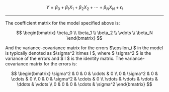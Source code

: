 <script src="https://polyfill.io/v3/polyfill.min.js?features=es6"></script>
<script id="MathJax-script" async src="https://cdn.jsdelivr.net/npm/mathjax@3/es5/tex-mml-chtml.js"></script>

$$ Y = \beta_0 + \beta_1X_1 + \beta_2X_2 + \cdots + \beta_NX_N + \epsilon_i $$

---

The coefficient matrix for the model specified above is:

$$
\begin{bmatrix}
\beta_0 \\
\beta_1 \\
\beta_2 \\
\vdots \\
\beta_N
\end{bmatrix}
$$

And the variance-covariance matrix for the errors $\epsilon_i \$ in the model is typically denoted as $\sigma^2 \times I $, where $ \sigma^2 $ is the variance of the errors and $ I $ is the identity matrix. The variance-covariance matrix for the errors is:

$$
\begin{bmatrix}
\sigma^2 & 0 & 0 & \cdots & 0 \\
0 & \sigma^2 & 0 & \cdots & 0 \\
0 & 0 & \sigma^2 & \cdots & 0 \\
\vdots & \vdots & \vdots & \ddots & \vdots \\
0 & 0 & 0 & \cdots & \sigma^2
\end{bmatrix}
$$
 
